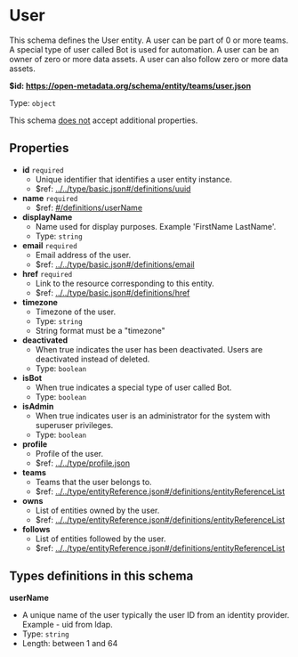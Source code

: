 # User

This schema defines the User entity. A user can be part of 0 or more teams. A special type of user called Bot is used for automation. A user can be an owner of zero or more data assets. A user can also follow zero or more data assets.

<b id="httpsopen-metadata.orgschemaentityteamsuser.json">&#36;id: https://open-metadata.org/schema/entity/teams/user.json</b>

Type: `object`

This schema <u>does not</u> accept additional properties.

## Properties
 - <b id="#https://open-metadata.org/schema/entity/teams/user.json/properties/id">id</b> `required`
	 - Unique identifier that identifies a user entity instance.
	 - &#36;ref: [../../type/basic.json#/definitions/uuid](#....typebasic.jsondefinitionsuuid)
 - <b id="#https://open-metadata.org/schema/entity/teams/user.json/properties/name">name</b> `required`
	 - &#36;ref: [#/definitions/userName](#/definitions/userName)
 - <b id="#https://open-metadata.org/schema/entity/teams/user.json/properties/displayName">displayName</b>
	 - Name used for display purposes. Example 'FirstName LastName'.
	 - Type: `string`
 - <b id="#https://open-metadata.org/schema/entity/teams/user.json/properties/email">email</b> `required`
	 - Email address of the user.
	 - &#36;ref: [../../type/basic.json#/definitions/email](#....typebasic.jsondefinitionsemail)
 - <b id="#https://open-metadata.org/schema/entity/teams/user.json/properties/href">href</b> `required`
	 - Link to the resource corresponding to this entity.
	 - &#36;ref: [../../type/basic.json#/definitions/href](#....typebasic.jsondefinitionshref)
 - <b id="#https://open-metadata.org/schema/entity/teams/user.json/properties/timezone">timezone</b>
	 - Timezone of the user.
	 - Type: `string`
	 - String format must be a "timezone"
 - <b id="#https://open-metadata.org/schema/entity/teams/user.json/properties/deactivated">deactivated</b>
	 - When true indicates the user has been deactivated. Users are deactivated instead of deleted.
	 - Type: `boolean`
 - <b id="#https://open-metadata.org/schema/entity/teams/user.json/properties/isBot">isBot</b>
	 - When true indicates a special type of user called Bot.
	 - Type: `boolean`
 - <b id="#https://open-metadata.org/schema/entity/teams/user.json/properties/isAdmin">isAdmin</b>
	 - When true indicates user is an administrator for the system with superuser privileges.
	 - Type: `boolean`
 - <b id="#https://open-metadata.org/schema/entity/teams/user.json/properties/profile">profile</b>
	 - Profile of the user.
	 - &#36;ref: [../../type/profile.json](#....typeprofile.json)
 - <b id="#https://open-metadata.org/schema/entity/teams/user.json/properties/teams">teams</b>
	 - Teams that the user belongs to.
	 - &#36;ref: [../../type/entityReference.json#/definitions/entityReferenceList](#....typeentityreference.jsondefinitionsentityreferencelist)
 - <b id="#https://open-metadata.org/schema/entity/teams/user.json/properties/owns">owns</b>
	 - List of entities owned by the user.
	 - &#36;ref: [../../type/entityReference.json#/definitions/entityReferenceList](#....typeentityreference.jsondefinitionsentityreferencelist)
 - <b id="#https://open-metadata.org/schema/entity/teams/user.json/properties/follows">follows</b>
	 - List of entities followed by the user.
	 - &#36;ref: [../../type/entityReference.json#/definitions/entityReferenceList](#....typeentityreference.jsondefinitionsentityreferencelist)


## Types definitions in this schema
**userName**

 - A unique name of the user typically the user ID from an identity provider. Example - uid from ldap.
 - Type: `string`
 - Length: between 1 and 64



